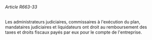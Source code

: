 ###### Article R663-33

Les administrateurs judiciaires, commissaires à l'exécution du plan, mandataires judiciaires et liquidateurs ont droit au remboursement des taxes et droits fiscaux payés par eux pour le compte de l'entreprise.

